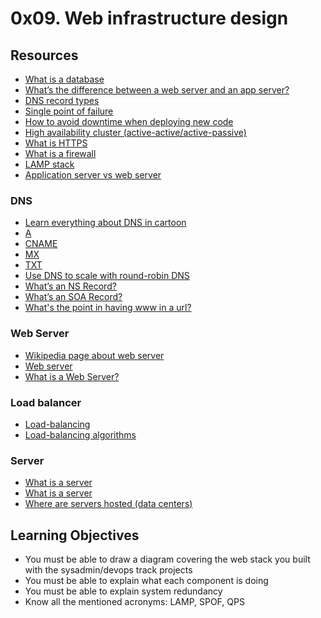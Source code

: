 # 0x09. Web infrastructure design
## Resources
- [What is a database](https://www.oracle.com/ke/database/what-is-database/)
- [What’s the difference between a web server and an app server?](https://www.infoworld.com/article/2171154/app-server-web-server-what-s-the-difference.html)
- [DNS record types](https://www.site24x7.com/learn/dns-record-types.html)
- [Single point of failure](https://avinetworks.com/glossary/single-point-of-failure/)
- [How to avoid downtime when deploying new code](https://softwareengineering.stackexchange.com/questions/35063/how-do-you-update-your-production-codebase-database-schema-without-causing-downt#answers-header)
- [High availability cluster (active-active/active-passive)](https://docs.oracle.com/cd/E17904_01/core.1111/e10106/intro.htm#ASHIA712)
- [What is HTTPS](https://www.sectigo.com/resource-library/http-vs-https?utm_source=redirect&utm_medium=tier2&utm_campaign=instantssl)
- [What is a firewall](https://www.webopedia.com/definitions/firewall/)
- [LAMP stack](https://en.wikipedia.org/wiki/LAMP_%28software_bundle%29)
- [Application server vs web server](https://www.f5.com/glossary)

### DNS
- [Learn everything about DNS in cartoon](https://howdns.works/)
- [A](https://support.dnsimple.com/articles/a-record/)
- [CNAME](https://en.wikipedia.org/wiki/CNAME_record)
- [MX](https://en.wikipedia.org/wiki/MX_record)
- [TXT](https://en.wikipedia.org/wiki/TXT_record)
- [Use DNS to scale with round-robin DNS](https://www.dnsknowledge.com/whatis/round-robin-dns/?__cf_chl_rt_tk=16N.Ei.3gKBy7rPC2YZ6bW5IAXLgvgcyyyz2OQ9zC4s-1739508023-1.0.1.1-A8bD9udb0lpuVJxQS_m9Qjg5pqH2iYJ_CfjzcU.9ybQ)
- [What’s an NS Record?](https://support.dnsimple.com/articles/ns-record/)
- [What’s an SOA Record?](https://support.dnsimple.com/articles/soa-record/)
- [What's the point in having www in a url?](https://serverfault.com/questions/145777/what-s-the-point-in-having-www-in-a-url)

### Web Server
- [Wikipedia page about web server](https://en.wikipedia.org/wiki/Web_server)
- [Web server](https://developer.mozilla.org/en-US/docs/Learn_web_development/Howto/Web_mechanics/What_is_a_web_server)
- [What is a Web Server?](https://developer.mozilla.org/en-US/docs/Learn_web_development/Howto/Web_mechanics/What_is_a_web_server)

### Load balancer
- [Load-balancing](https://www.thegeekstuff.com/2016/01/load-balancer-intro/)
- [Load-balancing algorithms](https://community.f5.com/kb/technicalarticles/intro-to-load-balancing-for-developers-%e2%80%93-the-algorithms/273759)

### Server
- [What is a server](https://en.wikipedia.org/wiki/Server_computing#Hardware_requirement)
- [What is a server](https://www.youtube.com/watch?v=B1ANfsDyjeA)
- [Where are servers hosted (data centers)](https://www.youtube.com/watch?t=33&v=iuqXFC_qIvA&feature=youtu.be)

## Learning Objectives
- You must be able to draw a diagram covering the web stack you built with the sysadmin/devops track projects
- You must be able to explain what each component is doing
- You must be able to explain system redundancy
- Know all the mentioned acronyms: LAMP, SPOF, QPS
